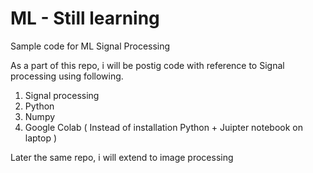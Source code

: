 # ML - Still learning
Sample code for ML Signal Processing

As a part of this repo, i will be postig code with reference to Signal processing using following. 

1. Signal processing 
2. Python 
3. Numpy 
4. Google Colab ( Instead of installation Python + Juipter notebook on laptop )

Later the same repo, i will extend to image processing 
